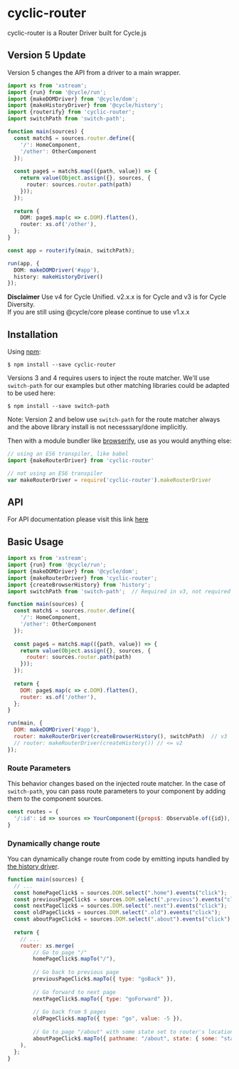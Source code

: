 # cyclic-router
cyclic-router is a Router Driver built for Cycle.js

## Version 5 Update

Version 5 changes the API from a driver to a main wrapper.

```ts
import xs from 'xstream';
import {run} from '@cycle/run';
import {makeDOMDriver} from '@cycle/dom';
import {makeHistoryDriver} from '@cycle/history';
import {routerify} from 'cyclic-router';
import switchPath from 'switch-path';

function main(sources) {
  const match$ = sources.router.define({
    '/': HomeComponent,
    '/other': OtherComponent
  });
  
  const page$ = match$.map(({path, value}) => {
    return value(Object.assign({}, sources, {
      router: sources.router.path(path)
    }));
  });
  
  return {
    DOM: page$.map(c => c.DOM).flatten(),
    router: xs.of('/other'),
  };
}

const app = routerify(main, switchPath);

run(app, {
  DOM: makeDOMDriver('#app'),
  history: makeHistoryDriver()
});

```

**Disclaimer** Use v4 for Cycle Unified. v2.x.x is for Cycle and v3 is for Cycle Diversity.  
If you are still using @cycle/core please continue to use v1.x.x

## Installation

Using [npm](https://www.npmjs.com/):

    $ npm install --save cyclic-router

Versions 3 and 4 requires users to inject the route matcher.  We'll use `switch-path` for our examples but other
matching libraries could be adapted to be used here:

    $ npm install --save switch-path

Note: Version 2 and below use `switch-path` for the route matcher always and the above library install is not necesssary/done implicitly.

Then with a module bundler like [browserify](http://browserify.org/), use as you would anything else:

```js
// using an ES6 transpiler, like babel
import {makeRouterDriver} from 'cyclic-router'

// not using an ES6 transpiler
var makeRouterDriver = require('cyclic-router').makeRouterDriver
```

## API

For API documentation please visit this link [here](http://cyclejs-community.github.io/cyclic-router/docs/)

## Basic Usage

```js
import xs from 'xstream';
import {run} from '@cycle/run';
import {makeDOMDriver} from '@cycle/dom';
import {makeRouterDriver} from 'cyclic-router';
import {createBrowserHistory} from 'history';
import switchPath from 'switch-path';  // Required in v3, not required in v2 or below 

function main(sources) {
  const match$ = sources.router.define({
    '/': HomeComponent,
    '/other': OtherComponent
  });
  
  const page$ = match$.map(({path, value}) => {
    return value(Object.assign({}, sources, {
      router: sources.router.path(path)
    }));
  });
  
  return {
    DOM: page$.map(c => c.DOM).flatten(),
    router: xs.of('/other'),
  };
}

run(main, {
  DOM: makeDOMDriver('#app'),
  router: makeRouterDriver(createBrowserHistory(), switchPath)  // v3
  // router: makeRouterDriver(createHistory()) // <= v2
});
```

### Route Parameters

This behavior changes based on the injected route matcher.  In the case of `switch-path`, you can pass route parameters to your component by adding them to the component sources.

```js
const routes = {
  '/:id': id => sources => YourComponent({props$: Observable.of({id}), ...sources})
}
```

### Dynamically change route

You can dynamically change route from code by emitting inputs handled by [the history driver](http://cycle.js.org/history/docs/#historyDriver).

```js
function main(sources) {
  // ...
  const homePageClick$ = sources.DOM.select(".home").events("click");
  const previousPageClick$ = sources.DOM.select(".previous").events("click");
  const nextPageClick$ = sources.DOM.select(".next").events("click");
  const oldPageClick$ = sources.DOM.select(".old").events("click");
  const aboutPageClick$ = sources.DOM.select(".about").events("click");
  
  return {
    // ...
    router: xs.merge(
        // Go to page "/"
        homePageClick$.mapTo("/"),
        
        // Go back to previous page
        previousPageClick$.mapTo({ type: "goBack" }),
        
        // Go forward to next page
        nextPageClick$.mapTo({ type: "goForward" }),
        
        // Go back from 5 pages
        oldPageClick$.mapTo({ type: "go", value: -5 }),
        
        // Go to page "/about" with some state set to router's location
        aboutPageClick$.mapTo({ pathname: "/about", state: { some: "state" } })
    ),
  };
}
```
